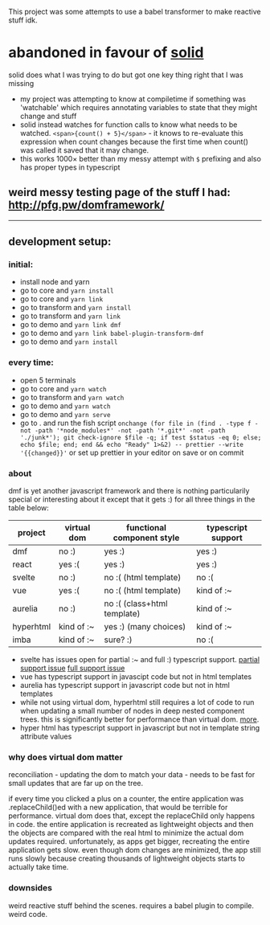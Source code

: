 This project was some attempts to use a babel transformer to make reactive stuff idk.

# abandoned in favour of [solid](https://github.com/solidjs/solid)

solid does what I was trying to do but got one key thing right that I was missing

- my project was attempting to know at compiletime if something was 'watchable' which requires
  annotating variables to state that they might change and stuff
- solid instead watches for function calls to know what needs to be watched. `<span>{count() + 5}</span>` - it knows
  to re-evaluate this expression when count changes because the first time when count() was called it saved that
  it may change.
- this works 1000× better than my messy attempt with `$` prefixing and also has proper types in typescript

## weird messy testing page of the stuff I had: http://pfg.pw/domframework/

---

## development setup:

### initial:

-   install node and yarn
-   go to core and `yarn install`
-   go to core and `yarn link`
-   go to transform and `yarn install`
-   go to transform and `yarn link`
-   go to demo and `yarn link dmf`
-   go to demo and `yarn link babel-plugin-transform-dmf`
-   go to demo and `yarn install`

### every time:

-   open 5 terminals
-   go to core and `yarn watch`
-   go to transform and `yarn watch`
-   go to demo and `yarn watch`
-   go to demo and `yarn serve`
-   go to . and run the fish script `onchange (for file in (find . -type f -not -path '*node_modules*' -not -path '*.git*' -not -path './junk*'); git check-ignore $file -q; if test $status -eq 0; else; echo $file; end; end && echo "Ready" 1>&2) -- prettier --write '{{changed}}'` or set up prettier in your editor on save or on commit

### about

dmf is yet another javascript framework and there is nothing particularily special or interesting about it except that it gets :) for all three things in the table below:

| project   | virtual dom | functional component style  | typescript support |
| --------- | ----------- | --------------------------- | ------------------ |
| dmf       | no :)       | yes :)                      | yes :)             |
| react     | yes :(      | yes :)                      | yes :)             |
| svelte    | no :)       | no :( (html template)       | no :(              |
| vue       | yes :(      | no :( (html template)       | kind of :~         |
| aurelia   | no :)       | no :( (class+html template) | kind of :~         |
| hyperhtml | kind of :~  | yes :) (many choices)       | kind of :~         |
| imba      | kind of :~  | sure? :)                    | no :(              |

-   svelte has issues open for partial :~ and full :) typescript support. [partial support issue](https://github.com/sveltejs/svelte/issues/1639) [full support issue](https://github.com/sveltejs/svelte/issues/3677)
-   vue has typescript support in javascipt code but not in html templates
-   aurelia has typescript support in javascript code but not in html templates
-   while not using virtual dom, hyperhtml still requires a lot of code to run when updating a small number of nodes in deep nested component trees. this is significantly better for performance than virtual dom. [more](https://viperhtml.js.org/hyperhtml/documentation/#introduction-1).
-   hyper html has typescript support in javascript but not in template string attribute values

### why does virtual dom matter

reconciliation - updating the dom to match your data - needs to be fast for small updates that are far up on the tree.

if every time you clicked a plus on a counter, the entire application was .replaceChild()ed with a new application, that would be terrible for performance. virtual dom does that, except the replaceChild only happens in code. the entire application is recreated as lightweight objects and then the objects are compared with the real html to minimize the actual dom updates required. unfortunately, as apps get bigger, recreating the entire application gets slow. even though dom changes are minimized, the app still runs slowly because creating thousands of lightweight objects starts to actually take time.

### downsides

weird reactive stuff behind the scenes. requires a babel plugin to compile. weird code.
